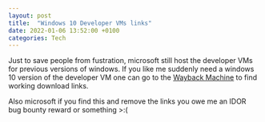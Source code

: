 ```yaml
---
layout: post
title:  "Windows 10 Developer VMs links"
date: 2022-01-06 13:52:00 +0100
categories: Tech
---
```


Just to save people from fustration,
microsoft still host the developer VMs for previous versions of windows.
If you like me suddenly need a windows 10 version of the developer VM one can go to the [Wayback Machine](https://web.archive.org/web/20220000000000*/https://developer.microsoft.com/en-us/windows/downloads/virtual-machines/)
to find working download links.

Also microsoft if you find this and remove the links you owe me an IDOR bug bounty reward or something >:(
